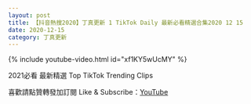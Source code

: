 ```yaml
---
layout: post
title: 【抖音熱搜2020】丁真更新 1 TikTok Daily 最新必看精選合集2020 12 15
date: 2020-12-15
category: 丁真更新
---
```


{% include youtube-video.html id="xf1KY5wUcMY" %}

2021必看 最新精選 Top TikTok Trending Clips

喜歡請點贊轉發加訂閱 Like & Subscribe：[YouTube](https://www.youtube.com/channel/UCAoR7VcanIPd04uEq_GIylA/videos)

